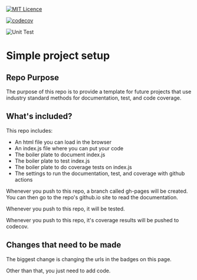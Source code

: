 [![MIT Licence](https://badges.frapsoft.com/os/mit/mit.svg?v=103)](https://opensource.org/licenses/mit-license.php)

[![codecov](https://codecov.io/gh/ricks-io/six-dice/branch/master/graph/badge.svg)](https://codecov.io/gh/ricks-io/six-dice)

![Unit Test](https://github.com/ricks-io/six-dice/workflows/Unit%20Test/badge.svg)




# Simple project setup

## Repo Purpose

The purpose of this repo is to provide a template for future projects that use industry standard methods for documentation, test, and code coverage.

## What's included?

This repo includes:
- An html file you can load in the browser
- An index.js file  where you can put your code
- The boiler plate to document index.js
- The boiler plate to test index.js
- The boiler plate to do coverage tests on index.js
- The settings to run the documentation, test, and coverage with github actions

Whenever you push to this repo, a branch called gh-pages will be created. You can then go to the repo's github.io site to read the documentation.

Whenever you push to this repo, it will be tested.

Whenever you push to this repo, it's coverage results will be pushed to codecov.

## Changes that need to be made

The biggest change is changing the urls in the badges on this page.

Other than that, you just need to add code.